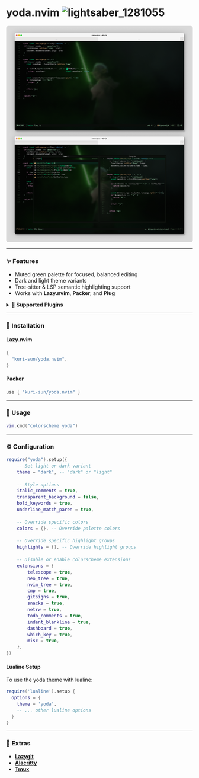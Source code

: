 # yoda.nvim <img width="34" height="34" alt="lightsaber_1281055" src="https://github.com/user-attachments/assets/c3c50b91-43c5-4531-9c8a-86936dd1306a" />

![yoda.nvim preview](media/preview2.png)

---

### ✨ Features

- Muted green palette for focused, balanced editing
- Dark and light theme variants
- Tree-sitter & LSP semantic highlighting support
- Works with **Lazy.nvim**, **Packer**, and **Plug**

<details>
<summary><b>🔌 Supported Plugins</b></summary>

| Plugin                                                                          | Highlights                                      |
| ------------------------------------------------------------------------------- | ----------------------------------------------- |
| [neo-tree.nvim](https://github.com/nvim-neo-tree/neo-tree.nvim)                 | [neo-tree.lua](lua/yoda/plugins/neo-tree.lua)   |
| [nvim-tree.lua](https://github.com/nvim-tree/nvim-tree.lua)                     | [nvim-tree.lua](lua/yoda/plugins/nvim-tree.lua) |
| [telescope.nvim](https://github.com/nvim-telescope/telescope.nvim)              | [telescope.lua](lua/yoda/plugins/telescope.lua) |
| [nvim-cmp](https://github.com/hrsh7th/nvim-cmp)                                 | [cmp.lua](lua/yoda/plugins/cmp.lua)             |
| [gitsigns.nvim](https://github.com/lewis6991/gitsigns.nvim)                     | [gitsigns.lua](lua/yoda/plugins/gitsigns.lua)   |
| [lualine.nvim](https://github.com/nvim-lualine/lualine.nvim)                    | [lualine.lua](lua/yoda/plugins/lualine.lua)     |
| [indent-blankline.nvim](https://github.com/lukas-reineke/indent-blankline.nvim) | [misc.lua](lua/yoda/plugins/misc.lua)           |
| [snacks.nvim](https://github.com/folke/snacks.nvim)                             | [misc.lua](lua/yoda/plugins/misc.lua)           |
| [dashboard-nvim](https://github.com/nvimdev/dashboard-nvim)                     | [misc.lua](lua/yoda/plugins/misc.lua)           |
| [which-key.nvim](https://github.com/folke/which-key.nvim)                       | [misc.lua](lua/yoda/plugins/misc.lua)           |

</details>

---

### 🚀 Installation

#### **Lazy.nvim**

```lua
{
  "kuri-sun/yoda.nvim",
}
```

#### **Packer**

```lua
use { "kuri-sun/yoda.nvim" }

```

---

### 🚀 Usage

```lua
vim.cmd("colorscheme yoda")
```

---

### ⚙️ Configuration

```lua
require("yoda").setup({
    -- Set light or dark variant
    theme = "dark", -- "dark" or "light"

    -- Style options
    italic_comments = true,
    transparent_background = false,
    bold_keywords = true,
    underline_match_paren = true,

    -- Override specific colors
    colors = {}, -- Override palette colors

    -- Override specific highlight groups
    highlights = {}, -- Override highlight groups

    -- Disable or enable colorscheme extensions
    extensions = {
        telescope = true,
        neo_tree = true,
        nvim_tree = true,
        cmp = true,
        gitsigns = true,
        snacks = true,
        netrw = true,
        todo_comments = true,
        indent_blankline = true,
        dashboard = true,
        which_key = true,
        misc = true,
    },
})
```

#### **Lualine Setup**

To use the yoda theme with lualine:

```lua
require('lualine').setup {
  options = {
    theme = 'yoda',
    -- ... other lualine options
  }
}
```

---

### 🎨 Extras

- **[Lazygit](extras/lazygit/)**
- **[Alacritty](extras/alacritty/)**
- **[Tmux](extras/tmux/)**
